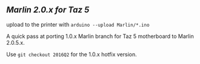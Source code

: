 ## *Marlin 2.0.x for Taz 5*

upload to the printer with ```arduino --upload Marlin/*.ino```  


A quick pass at porting 1.0.x Marlin branch for Taz 5 motherboard to Marlin 2.0.5.x.


Use ```git checkout 2016Q2``` for the 1.0.x hotfix version.
